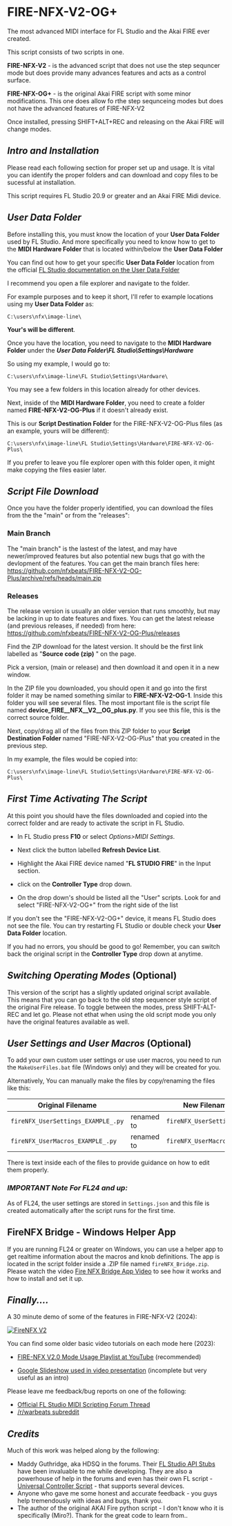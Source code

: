 # FIRE-NFX-V2-OG+
The most advanced MIDI interface for FL Studio and the Akai FIRE ever created.  

This script consists of two scripts in one.

**FIRE-NFX-V2** - is the advanced script that does not use the step sequncer mode but does provide many advances features and acts as a control surface.

**FIRE-NFX-OG+** - is the original Akai FIRE script with some minor modifications. This one does allow fo rthe step sequnceing modes but does not have the advanced features of FIRE-NFX-V2

Once installed, pressing SHIFT+ALT+REC and releasing on the Akai FIRE will change modes.

## *Intro and Installation*

Please read each following section for proper set up and usage. It is vital you can identify the proper folders and can download and copy files to be sucessful at installation.  

This script requires FL Studio 20.9 or greater and an Akai FIRE Midi device.

## *User Data Folder*

Before installing this, you must know the location of your **User Data Folder** used by FL Studio. And more specifically you need to know how to get to the **MIDI Hardware Folder** that is located within/below the **User Data Folder**

You can find out how to get your specific **User Data Folder** location from the official [FL Studio documentation on the User Data Folder](https://www.image-line.com/fl-studio-learning/fl-studio-online-manual/html/envsettings_files.htm#userdata)

I recommend you open a file explorer and navigate to the folder.

For example purposes and to keep it short, I'll refer to example locations using my **User Data Folder** as:  

    C:\users\nfx\image-line\

**Your's will be different**. 

Once you have the location, you need to navigate to the **MIDI Hardware Folder** under the ***User Data Folder\FL Studio\Settings\Hardware***

So using my example, I would go to:

    C:\users\nfx\image-line\FL Studio\Settings\Hardware\

You may see a few folders in this location already for other devices.

Next, inside of the **MIDI Hardware Folder**, you need to create a folder named **FIRE-NFX-V2-OG-Plus** if it doesn't already exist.

This is our **Script Destination Folder** for the FIRE-NFX-V2-OG-Plus files (as an example, yours will be different):

    C:\users\nfx\image-line\FL Studio\Settings\Hardware\FIRE-NFX-V2-OG-Plus\

If you prefer to leave you file explorer open with this folder open, it might make copying the files easier later.  

## *Script File Download*
Once you have the folder properly identified, you can download the files from the the "main" or from the "releases": 

### Main Branch
The "main branch" is the lastest of the latest, and may have newer/improved features but also potential new bugs that go with the devlopment of the features. You can get the main branch files here: https://github.com/nfxbeats/FIRE-NFX-V2-OG-Plus/archive/refs/heads/main.zip

### Releases 
The release version is usually an older version that runs smoothly, but may be lacking in up to date features and fixes. You can get the latest release (and previous releases, if needed) from here: https://github.com/nfxbeats/FIRE-NFX-V2-OG-Plus/releases 

Find the ZIP download for the latest version. It should be the first link labelled as "**Source code (zip)** " on the page.

Pick a version, (main or release) and then download it and open it in a new window.

In the ZIP file you downloaded, you should open it and go into the first folder it may be named something similar to **FIRE-NFX-V2-OG-1**. Inside this folder you will see several files. The most important file is the script file named **device_FIRE__NFX__V2__OG_plus.py**. If you see this file, this is the correct source folder.

Next, copy/drag all of the files from this ZIP folder to your **Script Destination Folder** named "FIRE-NFX-V2-OG-Plus" that you created in the previous step.

In my example, the files would be copied into:

    C:\users\nfx\image-line\FL Studio\Settings\Hardware\FIRE-NFX-V2-OG-Plus\

## *First Time Activating The Script*
At this point you should have the files downloaded and copied into the correct folder and are ready to activate the script in FL Studio.

* In FL Studio press **F10** or select *Options>MIDI Settings*.

* Next click the button labelled **Refresh Device List**.

* Highlight the Akai FIRE device named "**FL STUDIO FIRE**" in the Input section.

* click on the **Controller Type** drop down.

* On the drop down's should be listed all the "User" scripts. Look for and select "FIRE-NFX-V2-OG+" from the right side of the list

If you don't see the "FIRE-NFX-V2-OG+" device, it means FL Studio does not see the file. You can try restarting FL Studio or double check your **User Data Folder** location. 

If you had no errors, you should be good to go! Remember, you can switch back the original script in the **Controller Type** drop down at anytime.

## *Switching Operating Modes* (Optional)
This version of the script has a slightly updated original script available. This means that you can go back to the old step sequencer style script of the original Fire release. To toggle between the modes, press SHIFT-ALT-REC and let go. Please not ethat when using the old script mode you only have the original features available as well.

## *User Settings and User Macros* (Optional)
To add your own custom user settings or use user macros, you need to run the ```MakeUserFiles.bat``` file (Windows only) and they will be created for you. 

Alternatively, You can manually make the files by copy/renaming the files like this:

|Original Filename| |New Filename|
|-----------------|-|------------|
|```fireNFX_UserSettings_EXAMPLE_.py```| renamed to |```fireNFX_UserSettings.py```|
|```fireNFX_UserMacros_EXAMPLE_.py```| renamed to |```fireNFX_UserMacros.py```|

There is text inside each of the files to provide guidance on how to edit them properly.

### *IMPORTANT Note For FL24 and up:* 
As of FL24, the user settings are stored in ```Settings.json``` and this file is created automatically after the script runs for the first time.

## FireNFX Bridge - Windows Helper App
If you are running FL24 or greater on Windows, you can use a helper app to get realtime information about the macros and knob definitions. The app is located in the script folder inside a .ZIP file named ```fireNFX_Bridge.zip```. Please watch the video [Fire NFX Bridge App Video](https://youtu.be/Uyy_Ideo5Sw) to see how it works and how to install and set it up.

## *Finally....*
A 30 minute demo of some of the features in FIRE-NFX-V2 (2024):

[![FireNFX V2](https://i9.ytimg.com/vi_webp/i6euDmrA4wk/mq2.webp?sqp=CJSMwbEG-oaymwEmCMACELQB8quKqQMa8AEB-AH-CYAC0AWKAgwIABABGEsgYShlMA8=&rs=AOn4CLCzL1PGv678HFHTjQCmKml3N--K6w)](http://www.youtube.com/watch?v=i6euDmrA4wk "FIRE-NFX-V2")

You can find some older basic video tutorials on each mode here (2023):  
* [FIRE-NFX V2.0 Mode Usage Playlist at YouTube](
https://www.youtube.com/watch?v=OioXZP5parw&list=PLcoTHKe9_nBqurVeWsaSKxhbmhQIU3xRH) (recommended)

* [Google Slideshow used in video presentation](https://docs.google.com/presentation/d/18H4eEFmZKqKtpXtdgnVxO4Pf-vFTQKxcoGKxqe7uSs4/edit#slide=id.g187abea832f_0_2) (incomplete but very useful as an intro)

Please leave me feedback/bug reports on one of the following:  
* [Official FL Studio MIDI Scripting Forum Thread](https://forum.image-line.com/viewtopic.php?p=1944203#p1944180)
* [/r/warbeats subreddit](https://reddit.com/r/warbeats/) 

## *Credits*
Much of this work was helped along by the following:
* Maddy Guthridge, aka HDSQ in the forums. Their [FL Studio API Stubs](https://github.com/MaddyGuthridge/FL-Studio-API-Stubs) have been invaluable to me while developing. They are also a powerhouse of help in the forums and even has their own FL script - [Universal Controller Script](https://github.com/MaddyGuthridge/Universal-Controller-Script) - that supports several devices.
* Anyone who gave me some honest and accurate feedback - you guys help tremendously with ideas and bugs, thank you.
* The author of the original AKAI Fire python script - I don't know who it is specifically (Miro?). Thank for the great code to learn from..

